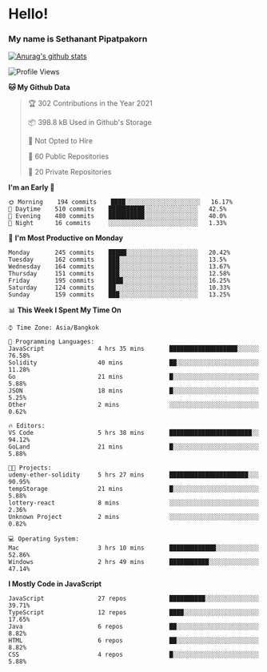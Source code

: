 # Hello!
### My name is Sethanant Pipatpakorn

[![Anurag's github stats](https://github-readme-stats.vercel.app/api?username=thetkpark&count_private=true&show_icons=true&theme=tokyonight)](https://github.com/anuraghazra/github-readme-stats)

<!--START_SECTION:waka-->
![Profile Views](http://img.shields.io/badge/Profile%20Views-1-blue)

**🐱 My Github Data** 

> 🏆 302 Contributions in the Year 2021
 > 
> 📦 398.8 kB Used in Github's Storage 
 > 
> 🚫 Not Opted to Hire
 > 
> 📜 60 Public Repositories 
 > 
> 🔑 20 Private Repositories  
 > 
**I'm an Early 🐤** 

```text
🌞 Morning    194 commits    ████░░░░░░░░░░░░░░░░░░░░░   16.17% 
🌆 Daytime    510 commits    ██████████░░░░░░░░░░░░░░░   42.5% 
🌃 Evening    480 commits    ██████████░░░░░░░░░░░░░░░   40.0% 
🌙 Night      16 commits     ░░░░░░░░░░░░░░░░░░░░░░░░░   1.33%

```
📅 **I'm Most Productive on Monday** 

```text
Monday       245 commits    █████░░░░░░░░░░░░░░░░░░░░   20.42% 
Tuesday      162 commits    ███░░░░░░░░░░░░░░░░░░░░░░   13.5% 
Wednesday    164 commits    ███░░░░░░░░░░░░░░░░░░░░░░   13.67% 
Thursday     151 commits    ███░░░░░░░░░░░░░░░░░░░░░░   12.58% 
Friday       195 commits    ████░░░░░░░░░░░░░░░░░░░░░   16.25% 
Saturday     124 commits    ██░░░░░░░░░░░░░░░░░░░░░░░   10.33% 
Sunday       159 commits    ███░░░░░░░░░░░░░░░░░░░░░░   13.25%

```


📊 **This Week I Spent My Time On** 

```text
⌚︎ Time Zone: Asia/Bangkok

💬 Programming Languages: 
JavaScript               4 hrs 35 mins       ███████████████████░░░░░░   76.58% 
Solidity                 40 mins             ██░░░░░░░░░░░░░░░░░░░░░░░   11.28% 
Go                       21 mins             █░░░░░░░░░░░░░░░░░░░░░░░░   5.88% 
JSON                     18 mins             █░░░░░░░░░░░░░░░░░░░░░░░░   5.25% 
Other                    2 mins              ░░░░░░░░░░░░░░░░░░░░░░░░░   0.62%

🔥 Editors: 
VS Code                  5 hrs 38 mins       ███████████████████████░░   94.12% 
GoLand                   21 mins             █░░░░░░░░░░░░░░░░░░░░░░░░   5.88%

🐱‍💻 Projects: 
udemy-ether-solidity     5 hrs 27 mins       ██████████████████████░░░   90.95% 
tempStorage              21 mins             █░░░░░░░░░░░░░░░░░░░░░░░░   5.88% 
lottery-react            8 mins              ░░░░░░░░░░░░░░░░░░░░░░░░░   2.36% 
Unknown Project          2 mins              ░░░░░░░░░░░░░░░░░░░░░░░░░   0.82%

💻 Operating System: 
Mac                      3 hrs 10 mins       █████████████░░░░░░░░░░░░   52.86% 
Windows                  2 hrs 49 mins       ███████████░░░░░░░░░░░░░░   47.14%

```

**I Mostly Code in JavaScript** 

```text
JavaScript               27 repos            ██████████░░░░░░░░░░░░░░░   39.71% 
TypeScript               12 repos            ████░░░░░░░░░░░░░░░░░░░░░   17.65% 
Java                     6 repos             ██░░░░░░░░░░░░░░░░░░░░░░░   8.82% 
HTML                     6 repos             ██░░░░░░░░░░░░░░░░░░░░░░░   8.82% 
CSS                      4 repos             █░░░░░░░░░░░░░░░░░░░░░░░░   5.88%

```



<!--END_SECTION:waka-->

